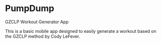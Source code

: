 # PumpDump
GZCLP Workout Generator App


This is a basic mobile app designed to easily generate a workout based on the GZCLP method by Cody LeFever.
